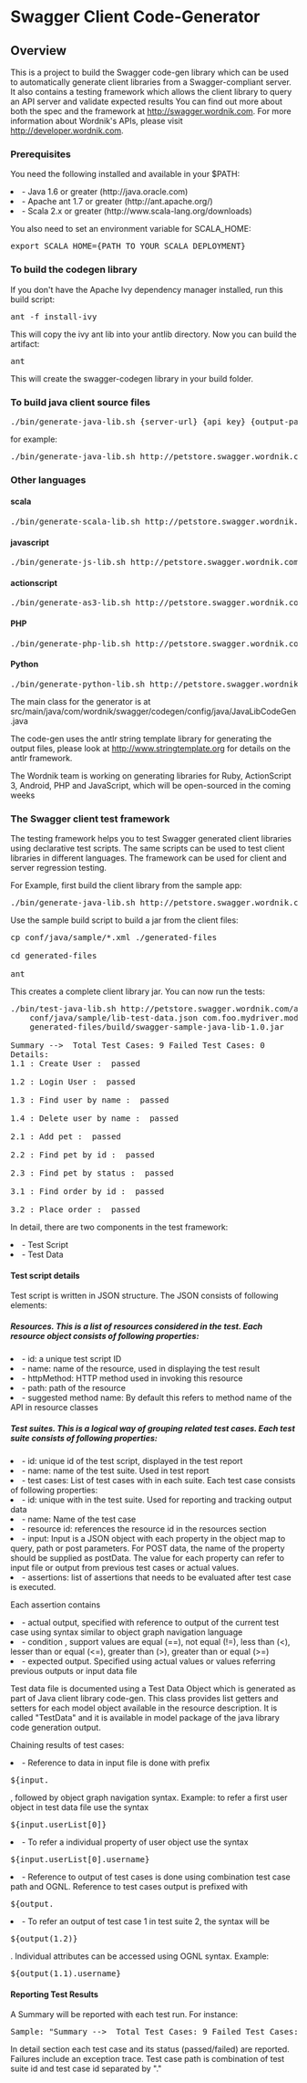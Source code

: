 # Swagger Client Code-Generator


## Overview
This is a project to build the Swagger code-gen library which can be used to automatically
generate client libraries from a Swagger-compliant server.  It also contains a testing
framework which allows the client library to query an API server and validate expected results 
You can find out more about both the spec and the framework at http://swagger.wordnik.com.  For 
more information about Wordnik's APIs, please visit http://developer.wordnik.com.  

### Prerequisites
You need the following installed and available in your $PATH:

<li>- Java 1.6 or greater (http://java.oracle.com)

<li>- Apache ant 1.7 or greater (http://ant.apache.org/)

<li>- Scala 2.x or greater (http://www.scala-lang.org/downloads)

You also need to set an environment variable for SCALA_HOME:

<pre>
export SCALA_HOME={PATH_TO_YOUR_SCALA_DEPLOYMENT}
</pre>

### To build the codegen library
If you don't have the Apache Ivy dependency manager installed, run this build script:

<pre>
ant -f install-ivy
</pre>

This will copy the ivy ant lib into your antlib directory.  Now you can build the artifact:

<pre>
ant
</pre>

This will create the swagger-codegen library in your build folder.  


### To build java client source files

<pre>
./bin/generate-java-lib.sh {server-url} {api_key} {output-package} {output-dir}
</pre>

for example:
<pre>
./bin/generate-java-lib.sh http://petstore.swagger.wordnik.com/api/ special-key com.foo.mydriver generated-files
</pre>

### Other languages
#### scala
<pre>
./bin/generate-scala-lib.sh http://petstore.swagger.wordnik.com/api "" "client" "generated-files"
</pre>

#### javascript
<pre>
./bin/generate-js-lib.sh http://petstore.swagger.wordnik.com/api "" "" "generated-files"
</pre>

#### actionscript
<pre>
./bin/generate-as3-lib.sh http://petstore.swagger.wordnik.com/api "" "client" "generated-files"
</pre>

#### PHP
<pre>
./bin/generate-php-lib.sh http://petstore.swagger.wordnik.com/api "" "client" "generated-files"
</pre>

#### Python
<pre>
./bin/generate-python-lib.sh http://petstore.swagger.wordnik.com/api "" "client" "generated-files"
</pre>

The main class for the generator is at src/main/java/com/wordnik/swagger/codegen/config/java/JavaLibCodeGen.java

The code-gen uses the antlr string template library for generating the output files, please look at
http://www.stringtemplate.org for details on the antlr framework.

The Wordnik team is working on generating libraries for Ruby, ActionScript 3, Android, PHP and JavaScript, which will be open-sourced in the coming weeks

### The Swagger client test framework

The testing framework helps you to test Swagger generated client libraries using declarative test scripts. The same 
scripts can be used to test client libraries in different languages.  The framework can be used for client and server
regression testing.

For Example, first build the client library from the sample app:
<pre>
./bin/generate-java-lib.sh http://petstore.swagger.wordnik.com/api/ special-key com.foo.mydriver generated-files
</pre>

Use the sample build script to build a jar from the client files:
<pre>
cp conf/java/sample/*.xml ./generated-files

cd generated-files

ant
</pre>

This creates a complete client library jar.  You can now run the tests:

<pre>
./bin/test-java-lib.sh http://petstore.swagger.wordnik.com/api/ special-key conf/java/sample/lib-test-script.json \
    conf/java/sample/lib-test-data.json com.foo.mydriver.model.TestData com.foo.mydriver.api \
    generated-files/build/swagger-sample-java-lib-1.0.jar

Summary -->  Total Test Cases: 9 Failed Test Cases: 0
Details: 
1.1 : Create User :  passed  
 
1.2 : Login User :  passed  
 
1.3 : Find user by name :  passed  
 
1.4 : Delete user by name :  passed  
 
2.1 : Add pet :  passed  
 
2.2 : Find pet by id :  passed  
 
2.3 : Find pet by status :  passed  
 
3.1 : Find order by id :  passed  
 
3.2 : Place order :  passed 
</pre>

In detail, there are two components in the test framework:

<li>- Test Script

<li>- Test Data


#### Test script details

Test script is written in JSON structure. The JSON consists of following elements:

##### Resources.  This is a list of resources considered in the test. Each resource object consists of following properties:

<li>- id: a unique test script ID

<li>- name: name of the resource, used in displaying the test result

<li>- httpMethod: HTTP method used in invoking this resource

<li>- path: path of the resource

<li>- suggested method name: By default this refers to method name of the API in resource classes

##### Test suites.  This is a logical way of grouping related test cases. Each test suite consists of following properties:

<li>- id: unique id of the test script, displayed in the test report

<li>- name: name of the test suite. Used in test report

<li>- test cases: List of test cases with in each suite. Each test case consists of following properties:

  <li>- id: unique with in the test suite. Used for reporting and tracking output data

  <li>- name: Name of the test case

  <li>- resource id: references the resource id in the resources section

  <li>- input: Input is a JSON object with each property in the object map to query, path or post parameters. 
  For POST data, the name of the property should be supplied as postData. The value for each property can refer 
  to input file or output from previous test cases or actual values.   

  <li>- assertions: list of assertions that needs to be evaluated after test case is executed. 

Each assertion contains

  <li>- actual output, specified with reference to output of the current test case using syntax similar to object graph navigation language 
  <li>- condition , support values are equal (==), not equal (!=), less than (<), lesser than or equal (<=),  greater than (>), greater than or equal (>=) 
  <li>- expected output. Specified using actual values or values referring previous outputs or input data file

Test data file is documented using a Test Data Object which is generated as part of Java client library code-gen.  This 
class provides list getters and setters for each model object available in the resource description.  It is called "TestData" 
and it is available in model package of the java library code generation output.
 
Chaining results of test cases:

<li>- Reference to data in input file is done with prefix <pre>${input.</pre>, followed by object graph navigation syntax. 
Example: to refer a first user object in test data file use the syntax <pre>${input.userList[0]}</pre> 

<li>- To refer a individual property of user object use the syntax <pre>${input.userList[0].username}</pre>

<li>- Reference to output of test cases is done using combination test case path and OGNL. Reference to test cases output 
is prefixed with <pre>${output.</pre>

<li>- To refer an output of test case 1 in test suite 2, the syntax will be <pre>${output(1.2)}</pre>.  Individual attributes can 
be accessed using OGNL syntax. Example: <pre>${output(1.1).username}</pre> 

#### Reporting Test Results

A Summary will be reported with each test run.  For instance: 

<pre>
Sample: "Summary -->  Total Test Cases: 9 Failed Test Cases: 0"
</pre>

In detail section each test case and its status (passed/failed) are reported. Failures include an exception trace.  Test case path is 
combination of test suite id and test case id separated by "."
     
